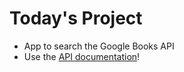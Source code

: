# Today's Project

* App to search the Google Books API
* Use the [API documentation](https://developers.google.com/books/docs/v1/reference/volumes/list)!
